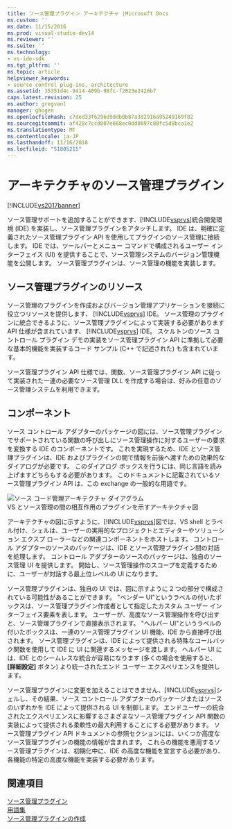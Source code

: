 ```yaml
---
title: ソース管理プラグイン アーキテクチャ |Microsoft Docs
ms.custom: ''
ms.date: 11/15/2016
ms.prod: visual-studio-dev14
ms.reviewer: ''
ms.suite: ''
ms.technology:
- vs-ide-sdk
ms.tgt_pltfrm: ''
ms.topic: article
helpviewer_keywords:
- source control plug-ins, architecture
ms.assetid: 35351d4c-9414-409b-98fc-f2023e2426b7
caps.latest.revision: 25
ms.author: gregvanl
manager: ghogen
ms.openlocfilehash: c7ded33f6296d9ddb0b87a3d2916a95249169f82
ms.sourcegitcommit: af428c7ccd007e668ec0dd8697c88fc5d8bca1e2
ms.translationtype: MT
ms.contentlocale: ja-JP
ms.lasthandoff: 11/16/2018
ms.locfileid: "51805215"
---
```

# <a name="source-control-plug-in-architecture"></a>アーキテクチャのソース管理プラグイン
[!INCLUDE[vs2017banner](../../includes/vs2017banner.md)]

ソース管理サポートを追加することができます、[!INCLUDE[vsprvs](../../includes/vsprvs-md.md)]統合開発環境 (IDE) を実装し、ソース管理プラグインをアタッチします。 IDE は、明確に定義されたソース管理プラグイン API を使用してプラグインのソース管理に接続します。 IDE では、ツールバーとメニュー コマンドで構成されるユーザー インターフェイス (UI) を提供することで、ソース管理システムのバージョン管理機能を公開します。 ソース管理プラグインは、ソース管理の機能を実装します。  
  
## <a name="source-control-plug-in-resources"></a>ソース管理プラグインのリソース  
 ソース管理のプラグインを作成およびバージョン管理アプリケーションを接続に役立つリソースを提供します、 [!INCLUDE[vsprvs](../../includes/vsprvs-md.md)] IDE。 ソース管理のプラグインに統合できるように、ソース管理プラグインによって実装する必要があります API 仕様が含まれています、 [!INCLUDE[vsprvs](../../includes/vsprvs-md.md)] IDE。 スケルトンのソース コントロール プラグイン デモの実装をソース管理プラグイン API に準拠して必要な基本的機能を実装するコード サンプル (C++ で記述された) も含まれています。  
  
 ソース管理プラグイン API 仕様では、関数、ソース管理プラグイン API に従って実装された一連の必要なソース管理 DLL を作成する場合は、好みの任意のソース管理システムを利用できます。  
  
## <a name="components"></a>コンポーネント  
 ソース コントロール アダプターのパッケージの図には、ソース管理プラグインでサポートされている関数の呼び出しにソース管理操作に対するユーザーの要求を変換する IDE のコンポーネントです。 これを実現するため、IDE とソース管理プラグインは、IDE およびプラグインの間で情報を前後へ渡すための効果的な ダイアログが必要です。 このダイアログ ボックスを行うには、同じ言語を読み上げますどちらもする必要があります。 このドキュメントに記載されているソース管理プラグイン API は、この exchange の一般的な用語です。  
  
 ![ソース コード管理アーキテクチャ ダイアグラム](../../extensibility/internals/media/vs-sccsdk-plug-in-arch.gif "vs_sccsdk_plug_in_arch")  
VS とソース管理の間の相互作用のプラグインを示すアーキテクチャ図  
  
 アーキテクチャの図に示すように、[!INCLUDE[vsprvs](../../includes/vsprvs-md.md)]図では、VS shell とラベル付け、シェルは、ユーザーの実用的なプロジェクトとエディターやソリューション エクスプ ローラーなどの関連コンポーネントをホストします。 コントロール アダプターのソースのパッケージは、IDE とソース管理プラグイン間の対話を処理します。 コントロール アダプターのソースのパッケージは、独自のソース管理 UI を提供します。 開始し、ソース管理操作のスコープを定義するために、ユーザーが対話する最上位レベルの UI になります。  
  
 ソース管理プラグインは、独自の UI では、図に示すように 2 つの部分で構成されている可能性があることができます。 "ベンダー UI"というラベルの付いたボックスは、ソース管理プラグイン作成者として指定したカスタム ユーザー インターフェイス要素を表します。 ユーザーが、高度なソース管理操作を呼び出すと、ソース管理プラグインで直接表示されます。 "ヘルパー UI"というラベルの付いたボックスは、一連のソース管理プラグイン UI 機能、IDE から直接呼び出されます。 ソース管理プラグインは、IDE によって提供される特殊なコールバック関数を使用して IDE に UI に関連するメッセージを渡します。 ヘルパー UI には、IDE とのシームレスな統合が容易になります (多くの場合を使用すると、 **[詳細設定]** ボタン) より統一されたエンド ユーザー エクスペリエンスを提供します。  
  
 ソース管理プラグインに変更を加えることはできません、[!INCLUDE[vsprvs](../../includes/vsprvs-md.md)]シェルし、その結果、ソース コントロール アダプターのパッケージまたはソースのいずれかを IDE によって提供される UI を制御します。 エンドユーザーの統合されたエクスペリエンスに影響するさまざまなソース管理プラグイン API 関数の実装によって提供される柔軟性の最大利用することにする必要があります。 ソース管理プラグイン API ドキュメントの参照セクションには、いくつか高度なソース管理プラグインの機能の情報が含まれます。 これらの機能を悪用するソース管理プラグインは、初期化中に、IDE の高度な機能を宣言する必要があり、各機能の特定の高度な機能を実装する必要があります。  
  
## <a name="see-also"></a>関連項目  
 [ソース管理プラグイン](../../extensibility/source-control-plug-ins.md)   
 [用語集](../../extensibility/source-control-plug-in-glossary.md)   
 [ソース管理プラグインの作成](../../extensibility/internals/creating-a-source-control-plug-in.md)

